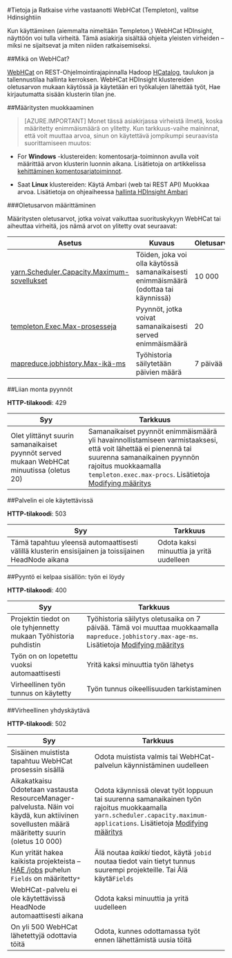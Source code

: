 <properties
 pageTitle="Tietoja ja HDInsight WebHCat virheiden ratkaiseminen"
 description="Katso, kuinka tietoja yleisten virheiden palauttama WebHCat HDInsight- ja niiden ratkaisemiseksi."
 services="hdinsight"
 documentationCenter=""
 authors="Blackmist"
 manager="jhubbard"
 editor="cgronlun"
 tags="azure-portal"/>

<tags
 ms.service="hdinsight"
 ms.devlang="na"
 ms.topic="article"
 ms.tgt_pltfrm="na"
 ms.workload="big-data"
 ms.date="09/27/2016"
 ms.author="larryfr"/>

#<a name="understand-and-resolve-errors-received-from-webhcat-templeton-on-hdinsight"></a>Tietoja ja Ratkaise virhe vastaanotti WebHCat (Templeton), valitse Hdinsightiin

Kun käyttäminen (aiemmalta nimeltään Templeton,) WebHCat HDInsight, näyttöön voi tulla virheitä. Tämä asiakirja sisältää ohjeita yleisten virheiden – miksi ne sijaitsevat ja miten niiden ratkaisemiseksi.

##<a name="what-is-webhcat"></a>Mikä on WebHCat?

[WebHCat](https://cwiki.apache.org/confluence/display/Hive/WebHCat) on REST-Ohjelmointirajapinnalla Hadoop [HCatalog](https://cwiki.apache.org/confluence/display/Hive/HCatalog), taulukon ja tallennustilaa hallinta kerroksen. WebHCat HDInsight klustereiden oletusarvon mukaan käytössä ja käytetään eri työkalujen lähettää työt, Hae kirjautumatta sisään klusterin tilan jne.

##<a name="modifying-configuration"></a>Määritysten muokkaaminen

> [AZURE.IMPORTANT] Monet tässä asiakirjassa virheistä ilmetä, koska määritetty enimmäismäärä on ylitetty. Kun tarkkuus-vaihe maininnat, että voit muuttaa arvoa, sinun on käytettävä jompikumpi seuraavista suorittamiseen muutos:

* For **Windows** -klustereiden: komentosarja-toiminnon avulla voit määrittää arvon klusterin luonnin aikana. Lisätietoja on artikkelissa [kehittäminen komentosarjatoiminnot](hdinsight-hadoop-script-actions.md).

* Saat **Linux** klustereiden: Käytä Ambari (web tai REST API) Muokkaa arvoa. Lisätietoja on ohjeaiheessa [hallinta HDInsight Ambari](hdinsight-hadoop-manage-ambari.md)

###<a name="default-configuration"></a>Oletusarvon määrittäminen

Määritysten oletusarvot, jotka voivat vaikuttaa suorituskykyyn WebHCat tai aiheuttaa virheitä, jos nämä arvot on ylitetty ovat seuraavat:

| Asetus | Kuvaus | Oletusarvo |
| ------- | ------------ | ------------- |
| [yarn.Scheduler.Capacity.Maximum-sovellukset][maximum-applications] | Töiden, joka voi olla käytössä samanaikaisesti enimmäismäärä (odottaa tai käynnissä) | 10 000 |
| [templeton.Exec.Max-prosesseja][max-procs] | Pyynnöt, jotka voivat samanaikaisesti served enimmäismäärä | 20 |
| [mapreduce.jobhistory.Max-ikä-ms][max-age-ms] | Työhistoria säilytetään päivien määrä | 7 päivää |

##<a name="too-many-requests"></a>Liian monta pyynnöt

**HTTP-tilakoodi**: 429

| Syy | Tarkkuus |
| ----- | ---------- |
| Olet ylittänyt suurin samanaikaiset pyynnöt served mukaan WebHCat minuutissa (oletus 20) | Samanaikaiset pyynnöt enimmäismäärä yli havainnollistamiseen varmistaaksesi, että voit lähettää ei pienennä tai suurenna samanaikainen pyynnön rajoitus muokkaamalla `templeton.exec.max-procs`. Lisätietoja [Modifying määritys](#modifying-configuration) |

##<a name="server-unavailable"></a>Palvelin ei ole käytettävissä

**HTTP-tilakoodi**: 503

| Syy | Tarkkuus |
| ---------------- | ------------------- |
| Tämä tapahtuu yleensä automaattisesti välillä klusterin ensisijainen ja toissijainen HeadNode aikana | Odota kaksi minuuttia ja yritä uudelleen |

##<a name="bad-request-content-could-not-find-job"></a>Pyyntö ei kelpaa sisällön: työn ei löydy

**HTTP-tilakoodi**: 400

| Syy | Tarkkuus |
| ---------------- | ------------------- |
| Projektin tiedot on ole tyhjennetty mukaan Työhistoria puhdistin | Työhistoria säilytys oletusaika on 7 päivää. Tämä voi muuttaa muokkaamalla `mapreduce.jobhistory.max-age-ms`. Lisätietoja [Modifying määritys](#modifying-configuration) |
| Työn on on lopetettu vuoksi automaattisesti | Yritä kaksi minuuttia työn lähetys |
| Virheellinen työn tunnus on käytetty | Työn tunnus oikeellisuuden tarkistaminen |

##<a name="bad-gateway"></a>Virheellinen yhdyskäytävä

**HTTP-tilakoodi**: 502

| Syy | Tarkkuus |
| ---------------- | ------------------- |
| Sisäinen muistista tapahtuu WebHCat prosessin sisällä | Odota muistista valmis tai WebHCat-palvelun käynnistäminen uudelleen |
| Aikakatkaisu Odotetaan vastausta ResourceManager-palvelusta. Näin voi käydä, kun aktiivinen sovellusten määrä määritetty suurin (oletus 10 000) | Odota käynnissä olevat työt loppuun tai suurenna samanaikainen työn rajoitus muokkaamalla `yarn.scheduler.capacity.maximum-applications`. Lisätietoja [Modifying määritys](#modifying-configuration)  |
| Kun yrität hakea kaikista projekteista – [HAE /jobs](https://cwiki.apache.org/confluence/display/Hive/WebHCat+Reference+Jobs) puhelun `Fields` on määritetty`*` | Älä noutaa *kaikki* tiedot, käytä `jobid` noutaa tiedot vain tietyt tunnus suurempi projekteille. Tai Älä käytä`Fields` |
| WebHCat-palvelu ei ole käytettävissä HeadNode automaattisesti aikana | Odota kaksi minuuttia ja yritä uudelleen |
| On yli 500 WebHCat lähetettyjä odottavia töitä | Odota, kunnes odottamassa työt ennen lähettämistä uusia töitä |

[maximum-applications]: http://docs.hortonworks.com/HDPDocuments/HDP2/HDP-2.1.3/bk_system-admin-guide/content/setting_application_limits.html
[max-procs]: https://hive.apache.org/javadocs/hcat-r0.5.0/configuration.html
[max-age-ms]: http://docs.hortonworks.com/HDPDocuments/HDP2/HDP-2.0.6.0/ds_Hadoop/hadoop-mapreduce-client/hadoop-mapreduce-client-core/mapred-default.xml
 
